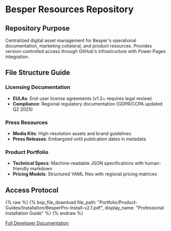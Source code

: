 # Besper Resources Repository

## Repository Purpose
Centralized digital asset management for Besper's operational documentation, marketing collateral, and product resources. Provides version-controlled access through GitHub's infrastructure with Power Pages integration.

## File Structure Guide

### Licensing Documentation
- **EULAs**: End-user license agreements (v1.2+ requires legal review)
- **Compliance**: Regional regulatory documentation (GDPR/CCPA updated Q2 2025)

### Press Resources
- **Media Kits**: High-resolution assets and brand guidelines
- **Press Releases**: Embargoed until publication dates in metadata

### Product Portfolio
- **Technical Specs**: Machine-readable JSON specifications with human-friendly markdown
- **Pricing Models**: Structured YAML files with regional pricing matrices

## Access Protocol
{% raw %}
{% bsp_file_download
file_path: "Portfolio/Product-Guides/Installation/BesperPro-Install-v2.1.pdf",
display_name: "Professional Installation Guide"
%}
{% endraw %}

[Full Developer Documentation](https://dev.azure.com/Besper/Besper%20-%20General/_wiki/wikis/Besper---General.wiki/59/File-Downloads)
